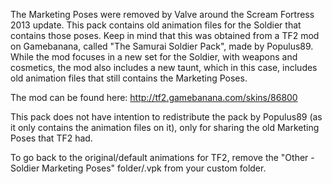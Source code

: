 The Marketing Poses were removed by Valve around the Scream Fortress 2013 update. This pack contains old animation files for the Soldier that contains those poses. Keep in mind that
this was obtained from a TF2 mod on Gamebanana, called "The Samurai Soldier Pack", made by Populus89. While the mod focuses in a new set for the Soldier, with weapons and cosmetics,
the mod also includes a new taunt, which in this case, includes old animation files that still contains the Marketing Poses.

The mod can be found here: http://tf2.gamebanana.com/skins/86800

This pack does not have intention to redistribute the pack by Populus89 (as it only contains the animation files on it), only for sharing the old Marketing Poses that TF2 had.

To go back to the original/default animations for TF2, remove the "Other - Soldier Marketing Poses" folder/.vpk from your custom folder.

